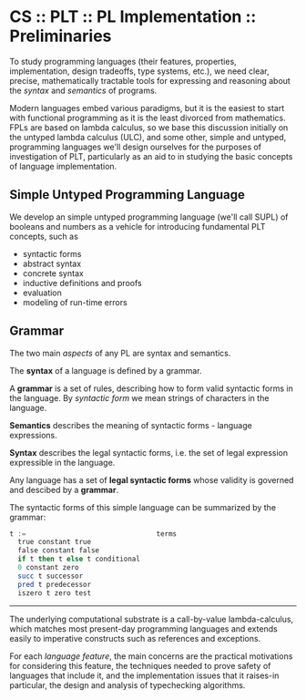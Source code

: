 # CS :: PLT :: PL Implementation :: Preliminaries

To study programming languages (their features, properties, implementation, design tradeoffs, type systems, etc.), we need clear, precise, mathematically tractable tools for expressing and reasoning about the *syntax* and *semantics* of programs.

Modern languages embed various paradigms, but it is the easiest to start with functional programming as it is the least divorced from mathematics. FPLs are based on lambda calculus, so we base this discussion initially on the untyped lambda calculus (ULC), and some other, simple and untyped, programming languages we'll design ourselves for the purposes of investigation of PLT, particularly as an aid to in studying the basic concepts of language implementation.

## Simple Untyped Programming Language

We develop an simple untyped programming language (we'll call SUPL) of booleans and numbers as a vehicle for introducing fundamental PLT concepts, such as
- syntactic forms
- abstract syntax
- concrete syntax
- inductive definitions and proofs
- evaluation
- modeling of run-time errors


## Grammar

The two main *aspects* of any PL are syntax and semantics.

The **syntax** of a language is defined by a grammar.

A **grammar** is a set of rules, describing how to form valid syntactic forms in the language. By *syntactic form* we mean strings of characters in the language.




**Semantics** describes the meaning of syntactic forms - language expressions. 

**Syntax** describes the legal syntactic forms, i.e. the set of legal expression expressible in the language.


Any language has a set of **legal syntactic forms** whose validity is governed and descibed by a **grammar**.


The syntactic forms of this simple language can be summarized by the grammar:

```hs
t :=                                terms
  true constant true
  false constant false
  if t then t else t conditional
  0 constant zero
  succ t successor
  pred t predecessor
  iszero t zero test
```

---

The underlying computational substrate is a call-by-value lambda-calculus, which matches most present-day programming languages and extends easily to imperative constructs such as references and exceptions.

For each *language feature*, the main concerns are the practical motivations for considering this feature, the techniques needed to prove safety of languages that include it, and the implementation issues that it raises-in particular, the design and analysis of typechecking algorithms.
